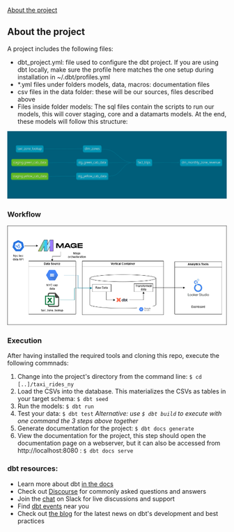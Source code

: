 [About the project](#about-the-project)

## About the project
A project includes the following files: 
- dbt_project.yml: file used to configure the dbt project. If you are using dbt locally, make sure the profile here matches the one setup during installation in ~/.dbt/profiles.yml
- *.yml files under folders models, data, macros: documentation files
- csv files in the data folder: these will be our sources, files described above
- Files inside folder models: The sql files contain the scripts to run our models, this will cover staging, core and a datamarts models. At the end, these models will follow this structure: 

![image](./data%20model%20.png)


### Workflow
![image](./Workflow.png)

### Execution
After having installed the required tools and cloning this repo, execute the following commnads: 

1. Change into the project's directory from the command line: `$ cd [..]/taxi_rides_ny`
2. Load the CSVs into the database. This materializes the CSVs as tables in your target schema: `$ dbt seed`
3. Run the models: `$ dbt run`
4. Test your data: `$ dbt test`
_Alternative: use `$ dbt build` to execute with one command the 3 steps above together_
5. Generate documentation for the project: `$ dbt docs generate`
6. View the documentation for the project, this step should open the documentation page on a webserver, but it can also be accessed from  http://localhost:8080 : `$ dbt docs serve`

### dbt resources:
- Learn more about dbt [in the docs](https://docs.getdbt.com/docs/introduction)
- Check out [Discourse](https://discourse.getdbt.com/) for commonly asked questions and answers
- Join the [chat](http://slack.getdbt.com/) on Slack for live discussions and support
- Find [dbt events](https://events.getdbt.com) near you
- Check out [the blog](https://blog.getdbt.com/) for the latest news on dbt's development and best practices